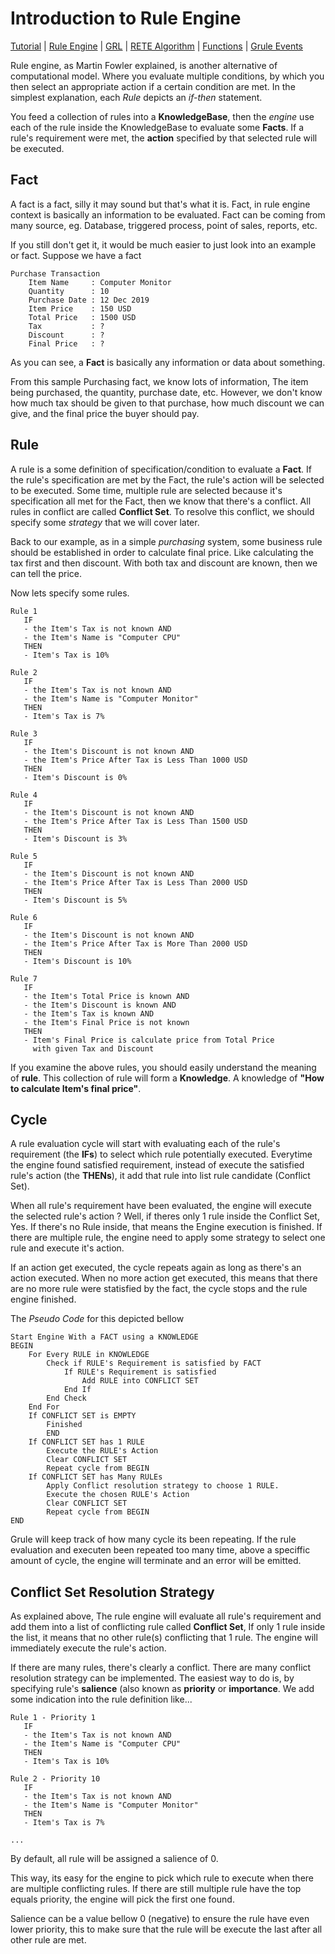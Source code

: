 # Introduction to Rule Engine

[Tutorial](Tutorial_en.md) | [Rule Engine](RuleEngine_en.md) | [GRL](GRL_en.md) | [RETE Algorithm](RETE_en.md) | [Functions](Function_en.md) | [Grule Events](GruleEvent_en.md)

Rule engine, as Martin Fowler explained, is another alternative of computational model.
Where you evaluate multiple conditions, by which you then select an appropriate action if a certain
condition are met. In the simplest explanation, each *Rule* depicts an *if-then* statement.

You feed a collection of rules into a **KnowledgeBase**, then the *engine* use each of the 
rule inside the KnowledgeBase to evaluate some **Facts**. If a rule's requirement were met,
the **action** specified by that selected rule will be executed.

## Fact

A fact is a fact, silly it may sound but that's what it is. Fact, in rule engine context
is basically an information to be evaluated. Fact can be coming from many source, eg. 
Database, triggered process, point of sales, reports, etc.
 
If you still don't get it, it would be much easier to just look
into an example or fact. Suppose we have a fact

```text
Purchase Transaction
    Item Name     : Computer Monitor
    Quantity      : 10
    Purchase Date : 12 Dec 2019
    Item Price    : 150 USD
    Total Price   : 1500 USD
    Tax           : ?
    Discount      : ?
    Final Price   : ?
```   

As you can see, a **Fact** is basically any information or data about something.

From this sample Purchasing fact, we know lots of information, The item being purchased, the quantity,
purchase date, etc. However, we don't know how much tax should be given to that purchase,
how much discount we can give, and the final price the buyer should pay.

## Rule

A rule is a some definition of specification/condition to evaluate a **Fact**. If the
rule's specification are met by the Fact, the rule's action will be selected to be executed.
Some time, multiple rule are selected because it's specification all met for the Fact, then we know
that there's a conflict. All rules in conflict are called **Conflict Set**. To resolve this
conflict, we should specify some *strategy* that we will cover later.  

Back to our example, as in a simple *purchasing* system, some business rule should be established in order to
calculate final price. Like calculating the tax first and then discount. With both tax and discount
are known, then we can tell the price.

Now lets specify some rules.

```text
Rule 1
   IF
   - the Item's Tax is not known AND
   - the Item's Name is "Computer CPU"
   THEN
   - Item's Tax is 10%

Rule 2
   IF
   - the Item's Tax is not known AND
   - the Item's Name is "Computer Monitor"
   THEN
   - Item's Tax is 7%

Rule 3
   IF
   - the Item's Discount is not known AND
   - the Item's Price After Tax is Less Than 1000 USD
   THEN
   - Item's Discount is 0%

Rule 4
   IF
   - the Item's Discount is not known AND
   - the Item's Price After Tax is Less Than 1500 USD
   THEN
   - Item's Discount is 3%

Rule 5
   IF
   - the Item's Discount is not known AND
   - the Item's Price After Tax is Less Than 2000 USD
   THEN
   - Item's Discount is 5%

Rule 6
   IF
   - the Item's Discount is not known AND
   - the Item's Price After Tax is More Than 2000 USD
   THEN
   - Item's Discount is 10%

Rule 7
   IF
   - the Item's Total Price is known AND
   - the Item's Discount is known AND
   - the Item's Tax is known AND
   - the Item's Final Price is not known
   THEN
   - Item's Final Price is calculate price from Total Price 
     with given Tax and Discount 
```

If you examine the above rules, you should easily understand the meaning
of **rule**. This collection of rule will form a **Knowledge**. A knowledge of
**"How to calculate Item's final price"**.

## Cycle

A rule evaluation cycle will start with evaluating each of the rule's requirement (the **IFs**)
to select which rule potentially executed. Everytime the engine found satisfied 
requirement, instead of execute the satisfied rule's action (the **THENs**), it add 
that rule into list rule candidate (Conflict Set). 

When all rule's requirement have been evaluated, 
the engine will execute the selected rule's action ? Well, if theres only 1 rule
inside the Conflict Set, Yes. If there's no Rule inside, that means the Engine execution
is finished. If there are multiple rule, the engine need to apply some strategy 
to select one rule and execute it's action.

If an action get executed, the cycle repeats again as long as there's an action executed.
When no more action get executed, this means that there are no more rule were statisfied
by the fact, the cycle stops and the rule engine finished.

The *Pseudo Code* for this depicted bellow

```text
Start Engine With a FACT using a KNOWLEDGE
BEGIN
    For Every RULE in KNOWLEDGE
        Check if RULE's Requirement is satisfied by FACT
            If RULE's Requirement is satisfied
                Add RULE into CONFLICT SET
            End If
        End Check
    End For
    If CONFLICT SET is EMPTY 
        Finished
        END
    If CONFLICT SET has 1 RULE
        Execute the RULE's Action
        Clear CONFLICT SET
        Repeat cycle from BEGIN
    If CONFLICT SET has Many RULEs
        Apply Conflict resolution strategy to choose 1 RULE.
        Execute the chosen RULE's Action
        Clear CONFLICT SET
        Repeat cycle from BEGIN
END
``` 

Grule will keep track of how many cycle its been repeating. If the rule evaluation and executen
been repeated too many time, above a speciffic amount of cycle, the engine will terminate
and an error will be emitted.

## Conflict Set Resolution Strategy

As explained above, The rule engine will evaluate all rule's requirement and add 
them into a list of conflicting rule called **Conflict Set**, If only 1 rule
inside the list, it means that no other rule(s) conflicting that 1 rule. The engine
will immediately execute the rule's action.

If there are many rules, there's clearly a conflict. There are many conflict resolution strategy
can be implemented. The easiest way to do is, by specifying rule's **salience** (also known as
**priority** or **importance**. We add some indication into the rule definition like...

```text
Rule 1 - Priority 1
   IF
   - the Item's Tax is not known AND
   - the Item's Name is "Computer CPU"
   THEN
   - Item's Tax is 10%

Rule 2 - Priority 10
   IF
   - the Item's Tax is not known AND
   - the Item's Name is "Computer Monitor"
   THEN
   - Item's Tax is 7%

...
```

By default, all rule will be assigned a salience of 0.

This way, its easy for the engine to pick which rule to execute when there are multiple
conflicting rules. If there are still multiple rule have the top equals priority, the engine
will pick the first one found.

Salience can be a value bellow 0 (negative) to ensure the rule have even lower priority, this
to make sure that the rule will be execute the last after all other rule are met.